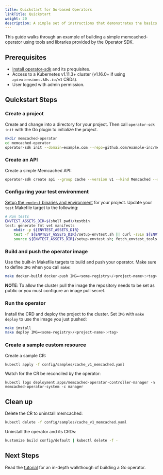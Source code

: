 ```yaml
---
title: Quickstart for Go-based Operators
linkTitle: Quickstart
weight: 20
description: A simple set of instructions that demonstrates the basics of setting up and running Go-based operator.
---
```


This guide walks through an example of building a simple memcached-operator using tools and libraries provided by the Operator SDK.

## Prerequisites

- [Install operator-sdk][operator_install] and its prequisites.
- Access to a Kubernetes v1.11.3+ cluster (v1.16.0+ if using `apiextensions.k8s.io/v1` CRDs).
- User logged with admin permission. 

## Quickstart Steps

### Create a project

Create and change into a directory for your project. Then call `operator-sdk init`
with the Go plugin to initialize the project. 
 
```sh
mkdir memcached-operator
cd memcached-operator
operator-sdk init --domain=example.com --repo=github.com/example-inc/memcached-operator
```

### Create an API

Create a simple Memcached API:

```sh
operator-sdk create api --group cache --version v1 --kind Memcached --resource=true --controller=true
```

### Configuring your test environment

[Setup the `envtest` binaries and environment][envtest-setup] for your project.
Update your `test` Makefile target to the following:

```sh
# Run tests
ENVTEST_ASSETS_DIR=$(shell pwd)/testbin
test: generate fmt vet manifests
	mkdir -p ${ENVTEST_ASSETS_DIR}
	test -f ${ENVTEST_ASSETS_DIR}/setup-envtest.sh || curl -sSLo ${ENVTEST_ASSETS_DIR}/setup-envtest.sh https://raw.githubusercontent.com/kubernetes-sigs/controller-runtime/master/hack/setup-envtest.sh
	source ${ENVTEST_ASSETS_DIR}/setup-envtest.sh; fetch_envtest_tools $(ENVTEST_ASSETS_DIR); setup_envtest_env $(ENVTEST_ASSETS_DIR); go test ./... -coverprofile cover.out
```

### Build and push the operator image

Use the built-in Makefile targets to build and push your operator. Make
sure to define `IMG` when you call `make`:

```sh
make docker-build docker-push IMG=<some-registry>/<project-name>:<tag>
```

**NOTE**: To allow the cluster pull the image the repository needs to be
          set as public or you must configure an image pull secret.


### Run the operator

Install the CRD and deploy the project to the cluster. Set `IMG` with
`make deploy` to use the image you just pushed:

```sh
make install
make deploy IMG=<some-registry>/<project-name>:<tag>
```

### Create a sample custom resource

Create a sample CR:
```sh
kubectl apply -f config/samples/cache_v1_memcached.yaml 
```

Watch for the CR be reconciled by the operator:
```
kubectl logs deployment.apps/memcached-operator-controller-manager -n memcached-operator-system -c manager
```

## Clean up

Delete the CR to uninstall memcached:
```sh 
kubectl delete -f config/samples/cache_v1_memcached.yaml
```

Uninstall the operator and its CRDs:
```sh
kustomize build config/default | kubectl delete -f -
```

## Next Steps
Read the [tutorial][tutorial] for an in-depth walkthough of building a Go operator.

[go_tool]:https://golang.org/dl/
[docker_tool]:https://docs.docker.com/install/
[kubectl_tool]:https://kubernetes.io/docs/tasks/tools/install-kubectl/
[operator_install]: /docs/installation/install-operator-sdk
[envtest-setup]: /docs/building-operators/golang/references/envtest-setup
[tutorial]: /docs/building-operators/golang/tutorial/ 

